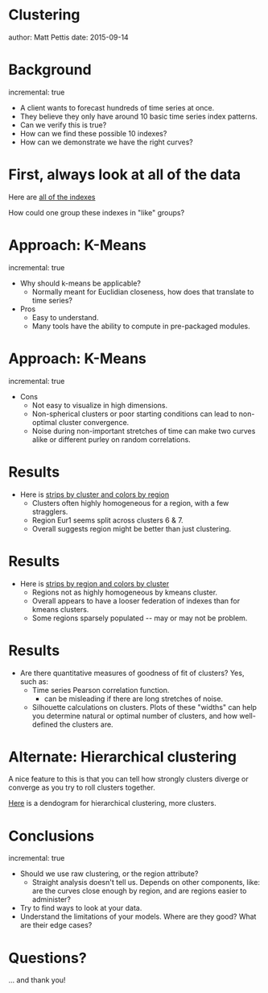 Clustering
========================================================
author: Matt Pettis
date: 2015-09-14


Background
========================================================
incremental: true

- A client wants to forecast hundreds of time series at once.
- They believe they only have around 10 basic time series index patterns.
- Can we verify this is true?
- How can we find these possible 10 indexes?
- How can we demonstrate we have the right curves?


First, always look at all of the data
========================================================

Here are [all of the indexes](img/all-indexes.png)

How could one group these indexes in "like" groups?

Approach: K-Means
========================================================
incremental: true

- Why should k-means be applicable?
    - Normally meant for Euclidian closeness, how does that translate to time series?
- Pros
    - Easy to understand.
    - Many tools have the ability to compute in pre-packaged modules.
    

Approach: K-Means
========================================================
incremental: true
- Cons
    - Not easy to visualize in high dimensions.
    - Non-spherical clusters or poor starting conditions can lead to non-optimal cluster convergence.
    - Noise during non-important stretches of time can make two curves alike or different purley on random correlations.



Results
========================================================

- Here is [strips by cluster and colors by region](img/strip-cluster-color-georegion.png)
    - Clusters often highly homogeneous for a region, with a few stragglers.
    - Region Eur1 seems split across clusters 6 & 7.
    - Overall suggests region might be better than just clustering.
    

Results
========================================================

- Here is [strips by region and colors by cluster](img/strip-georegion-color-cluster.png)
    - Regions not as highly homogeneous by kmeans cluster.
    - Overall appears to have a looser federation of indexes than for kmeans clusters.
    - Some regions sparsely populated -- may or may not be problem.


Results
========================================================

- Are there quantitative measures of goodness of fit of clusters?  Yes, such as:
    - Time series Pearson correlation function.
        - can be misleading if there are long stretches of noise.
    - Silhouette calculations on clusters.  Plots of these "widths" can help you determine natural or optimal number of clusters, and how well-defined the clusters are.

Alternate: Hierarchical clustering
========================================================

A nice feature to this is that you can tell how strongly clusters diverge or converge as you try to roll clusters together.

[Here](img/dendogram.png) is a dendogram for hierarchical clustering, more clusters.


Conclusions
========================================================
incremental: true

- Should we use raw clustering, or the region attribute?
    - Straight analysis doesn't tell us.  Depends on other components, like: are the curves close enough by region, and are regions easier to administer?
- Try to find ways to look at your data.
- Understand the limitations of your models.  Where are they good?  What are their edge cases?


Questions?
========================================================

... and thank you!
